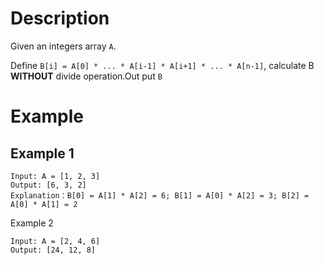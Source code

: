 # Description
Given an integers array `A`.

Define `B[i] = A[0] * ... * A[i-1] * A[i+1] * ... * A[n-1]`, calculate B **WITHOUT** divide operation.Out put `B`

# Example
## Example 1
```
Input: A = [1, 2, 3]
Output: [6, 3, 2]
Explanation：B[0] = A[1] * A[2] = 6; B[1] = A[0] * A[2] = 3; B[2] = A[0] * A[1] = 2
```
Example 2
```
Input: A = [2, 4, 6]
Output: [24, 12, 8]
```